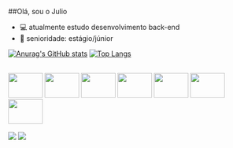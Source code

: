 ##Olá, sou o Julio

 - 💻 atualmente estudo desenvolvimento back-end
 - 🥸 senioridade: estágio/júnior

[![Anurag's GitHub stats](https://github-readme-stats.vercel.app/api?username=eujuliozs&show_private=true&theme=tokyonight)](https://github.com/eujuliozs/github-readme-stats)
[![Top Langs](https://github-readme-stats.vercel.app/api/top-langs/?username=eujuliozs&layout=compact)](https://github.com/eujuliozs/github-readme-stats)

<div style="display: inline_block"><br>
  <img align-="center" height="50" width="70" src="https://cdn.jsdelivr.net/gh/devicons/devicon/icons/csharp/csharp-original.svg" />
  <img align-="center" height="50" width="70" src="https://cdn.jsdelivr.net/gh/devicons/devicon/icons/dot-net/dot-net-original-wordmark.svg" />
  <img align-="center" height="50" width="70" src="https://cdn.jsdelivr.net/gh/devicons/devicon/icons/visualstudio/visualstudio-plain.svg" />
  <img align-="center" height="50" width="70" src="https://cdn.jsdelivr.net/gh/devicons/devicon/icons/mysql/mysql-original-wordmark.svg" />
  <img align-="center" height="50" width="70" src="https://cdn.jsdelivr.net/gh/devicons/devicon/icons/microsoftsqlserver/microsoftsqlserver-plain-wordmark.svg" />
  <img align-="center" height="50" width="70" src="https://cdn.jsdelivr.net/gh/devicons/devicon/icons/html5/html5-original-wordmark.svg" />
  <img align-="center" height="50" width="70" src="https://cdn.jsdelivr.net/gh/devicons/devicon/icons/bootstrap/bootstrap-original-wordmark.svg" />
</div>
<div style="display: inline_block"><br>
  <a href="https://www.linkedin.com/in/julio-cesar-505b4924a/" target="_blank"><img src="https://img.shields.io/badge/-LinkedIn-%230077B5?style=for-the-badge&logo=linkedin&logoColor=white" target="_blank"></a>
  <a href = "mailto:julios100305@gmail.com"><img src="https://img.shields.io/badge/-Gmail-%23333?style=for-the-badge&logo=gmail&logoColor=white" target="_blank"></a>
  
</div>
